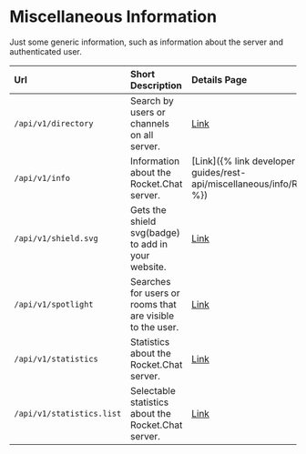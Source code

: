 # Miscellaneous Information

Just some generic information, such as information about the server and authenticated user.

| Url | Short Description | Details Page |
| :--- | :--- | :--- |
| `/api/v1/directory` | Search by users or channels on all server. | [Link](directory/) |
| `/api/v1/info` | Information about the Rocket.Chat server. | [Link]({% link developer-guides/rest-api/miscellaneous/info/README.md %}) |
| `/api/v1/shield.svg` | Gets the shield svg(badge) to add in your website. | [Link](shield-svg/) |
| `/api/v1/spotlight` | Searches for users or rooms that are visible to the user. | [Link](spotlight/) |
| `/api/v1/statistics` | Statistics about the Rocket.Chat server. | [Link](statistics/) |
| `/api/v1/statistics.list` | Selectable statistics about the Rocket.Chat server. | [Link](statistics-list/) |
